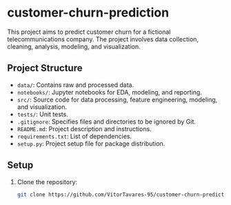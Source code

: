 # customer-churn-prediction
This project aims to predict customer churn for a fictional telecommunications company. The project involves data collection, cleaning, analysis, modeling, and visualization.

## Project Structure

- `data/`: Contains raw and processed data.
- `notebooks/`: Jupyter notebooks for EDA, modeling, and reporting.
- `src/`: Source code for data processing, feature engineering, modeling, and visualization.
- `tests/`: Unit tests.
- `.gitignore`: Specifies files and directories to be ignored by Git.
- `README.md`: Project description and instructions.
- `requirements.txt`: List of dependencies.
- `setup.py`: Project setup file for package distribution.

## Setup

1. Clone the repository:
   ```sh
   git clone https://github.com/VitorTavares-95/customer-churn-prediction.git
